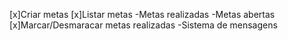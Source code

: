 [x]Criar metas
[x]Listar metas
-Metas realizadas
-Metas abertas
[x]Marcar/Desmaracar metas realizadas
-Sistema de mensagens
